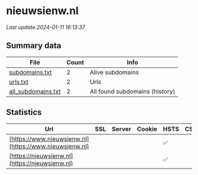 # nieuwsienw.nl
*Last update:2024-01-11 16:13:37*
## Summary data
| File       | Count | Info |
|------------|-------|------|
|[subdomains.txt](/data/nieuwsienw/subdomains.txt)|2|Alive subdomains|
|[urls.txt](/data/nieuwsienw/urls.txt)|2|Urls|
|[all_subdomains.txt](/data/nieuwsienw/all_subdomains.txt)|2|All found subdomains (history)|
## Statistics
| Url | SSL | Server | Cookie | HSTS | CSP | XFO | XXP | RP | Tech |
|------------|-------|------|------|------|------|------|------|------|------|
|[https://www.nieuwsienw.nl](https://www.nieuwsienw.nl)| | | |:white_check_mark: | | |:white_check_mark: |:white_check_mark: |:white_check_mark: |HSTS Microsoft ASP.N...|
|[https://nieuwsienw.nl](https://nieuwsienw.nl)| | | |:white_check_mark: | | |:white_check_mark: |:white_check_mark: |:white_check_mark: |HSTS Microsoft ASP.N...|
